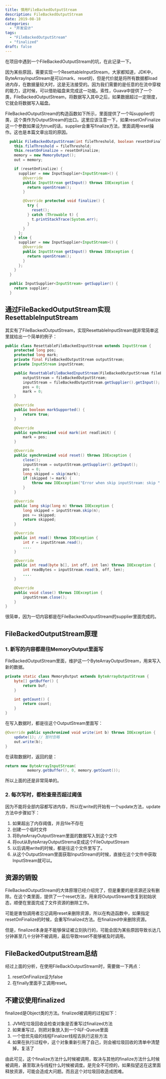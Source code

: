 ```yaml
---
title: 慎用FileBackedOutputStream
description: FileBackedOutputStream
date: 2019-08-18
categories:
  - "开发设计"
tags:
  - "FileBackedOutputStream"
  - "finalized"
draft: false
---
```


在项目中遇到一个FileBackedOutputStream的坑，在此记录一下。

因为某些原因，需要实现一个ResettableInputStream，大家都知道，JDK中，ByteArrayInputStream是可以mark、reset的，但是代价就是将所有数据都load进内存，在数据量较大时，这是无法接受的。因为我们需要的是任意的在流中穿梭的能力，这时候，可以借助磁盘来完成这一功能。索性，Guava中提供了一个类，FileBackedOutputStream，将数据写入其中之后，如果数据超过一定限度，它就会将数据写入磁盘。


FileBackedOutputStream的构造函数如下所示，里面提供了一个叫supplier的类，这个类作为OutputStream的出口。这里应该注意一下，如果resetOnFinalize这一个参数如果设为true的话，supplier会重写finalize方法，里面调用reset操作。这也是本篇文章出现的原因。
```java
  public FileBackedOutputStream(int fileThreshold, boolean resetOnFinalize) {
    this.fileThreshold = fileThreshold;
    this.resetOnFinalize = resetOnFinalize;
    memory = new MemoryOutput();
    out = memory;

    if (resetOnFinalize) {
      supplier = new InputSupplier<InputStream>() {
        @Override
        public InputStream getInput() throws IOException {
          return openStream();
        }

        @Override protected void finalize() {
          try {
            reset();
          } catch (Throwable t) {
            t.printStackTrace(System.err);
          }
        }
      };
    } else {
      supplier = new InputSupplier<InputStream>() {
        @Override
        public InputStream getInput() throws IOException {
          return openStream();
        }
      };
    }
  }

  public InputSupplier<InputStream> getSupplier() {
    return supplier;
  }
```
<!--more-->

## 通过FileBackedOutputStream实现ResettableInputStream
其实有了FileBackedOutputStream，实现ResettableInputStream就非常简单这里就给出一个简单的例子：
```java
public class ResettableFileBackedInputStream extends InputStream {
    protected long pos;
    protected long mark;
    private final FileBackedOutputStream outputStream;
    private InputStream inputStream;

    public ResettableFileBackedInputStream(FileBackedOutputStream fileBackedOutputStream) throws IOException {
        outputStream = fileBackedOutputStream;
        inputStream = fileBackedOutputStream.getSupplier().getInput();
        pos = 0;
        mark = 0;
    }

    @Override
    public boolean markSupported() {
        return true;
    }

    @Override
    public synchronized void mark(int readlimit) {
        mark = pos;
    }

    @Override
    public synchronized void reset() throws IOException {
        close();
        inputStream = outputStream.getSupplier().getInput();
        pos = 0;
        long skipped = skip(mark);
        if (skipped != mark) {
            throw new IOException("Error when skip inputStream: skip " + mark + ", return " + skipped);
        }
    }

    @Override
    public long skip(long n) throws IOException {
        long skipped = inputStream.skip(n);
        pos += skipped;
        return skipped;
    }

    @Override
    public int read() throws IOException {
        int r = inputStream.read();
        ....
    }

    @Override
    public int read(byte b[], int off, int len) throws IOException {
        int readBytes = inputStream.read(b, off, len);
        ....
    }

    @Override
    public void close() throws IOException {
        inputStream.close();
    }
}
```

很简单，因为一切内容都是在FileBackedOutputStream的supplier里面完成的。

## FileBackedOutputStream原理
### 1. 新写的内容都是往MemoryOutput里面写
FileBackedOutputStream里面，维护这一个ByteArrayOutputStream，用来写入新的数据。
```java
private static class MemoryOutput extends ByteArrayOutputStream {
    byte[] getBuffer() {
        return buf;
    }

    int getCount() {
        return count;
    }
}
```

在写入数据时，都是往这个OutputStream里面写：
```java
@Override public synchronized void write(int b) throws IOException {
    update(1); // 暂时忽略
    out.write(b);
}
```

在读取数据时，返回的是：
```java
return new ByteArrayInputStream(
          memory.getBuffer(), 0, memory.getCount());
```

所以上面的还是非常简单的。

### 2. 每次写时，都检查是否超过阈值
因为不能将全部内容都写进内存，所以在write的开始有一个update方法，update方法中步骤如下：
1. 如果超出了内存阈值，并且file不存在
2. 创建一个临时文件
3. 将ByteArrayOutputStream里面的数据写入到这个文件
4. 将out从ByteArrayOutputStrema变成这个FileOutputStream
5. 以后调用write的时候，都是往这个文件里写了。
6. 从这个OutputStream里面获取InputStream的时候，直接在这个文件中获取InputStream就可以。

## 资源的销毁
FileBackedOutputStream的大体原理已经介绍完了，但是重要的是资源还没有删除。在这个类里面，提供了一个reset方法，用来将OutputStream恢复到初始状态，顺便在里面完成了文件资源的删除工作。

可能是害怕调用者忘记调用reset来删除资源，所以在构造函数中，如果指定resetOnFinalize的时候，会重写finalized方法。在finalized中来删除资源。

但是，finalized本身是不能够保证被立刻执行的，可能会因为某些原因导致长达几分钟甚至几十分钟不被调用，最后导致reset不能够被及时调用。

## FileBackedOutputStream总结
经过上面的分析，在使用FileBackOutputStream时，需要做一下两点：
1. resetOnFinalize设为false
2. 在finally里面手工调用reset。

## 不建议使用finalized
finalized是Object类的方法。finalized被调用的过程如下：

1. JVM在垃圾回收会检查对象是否重写过finalized方法
2. 如果重写过，则把对象放入到一个叫F-Queue里面
3. 一个低优先级的线程Finalizer线程去执行这些方法
4. 如果在执行过程中，这个对象重新引用了自己，则会被垃圾回收的清单中清楚掉，复活了

由此可见，这个finalize方法什么时候被调用，取决与其他的finalize方法什么时候被调用，甚至取决与线程什么时候被调度。是完全不可控的，如果指望这在这里面释放资源，可能会造成大问题。而且这个对垃圾回收造成困难。